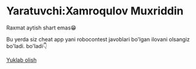  <!DOCTYPE html>
<html>
<head>
<title>Cheat app</title>
</head>
<body>

<h1>Yaratuvchi:Xamroqulov Muxriddin</h1>
<p>Raxmat aytish shart emas&#128513;</p>
  
<p>Bu yerda siz cheat app yani robocontest javoblari bo'lgan ilovani olsangiz bo'ladi.
  bo'ladi&#128071;</p>
<a href="https://t.me/Cheatapp1"</a>
           </>Yuklab olish</a>
  
</body>
</html>
